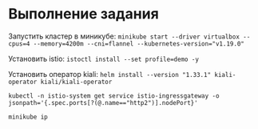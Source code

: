 # Выполнение задания
Запустить кластер в миникубе:
`minikube start --driver virtualbox --cpus=4 --memory=4200m --cni=flannel --kubernetes-version="v1.19.0"`

Установить istio:
`istoctl install --set profile=demo -y`

<!-- Установить прометеус с графаной (?):
`helm install --version "13.7.2" prometheus prometheus-community/kube-prometheus-stack` -->

Установить оператор kiali:
`helm install --version "1.33.1" kiali-operator kiali/kiali-operator`




`kubectl -n istio-system get service istio-ingressgateway -o jsonpath='{.spec.ports[?(@.name=="http2")].nodePort}'`

`minikube ip`

